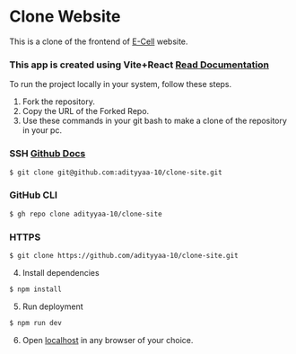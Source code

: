 # Clone Website

This is a clone of the frontend of <a href="https://www.e-cell.in/">E-Cell</a> website.

### This app is created using Vite+React [Read Documentation](https://vitejs.dev/guide/)

To run the project locally in your system, follow these steps.

1. Fork the repository.
2. Copy the URL of the Forked Repo.
3. Use these commands in your git bash to make a clone of the repository in your pc.

### SSH  [Github Docs](https://docs.github.com/en/authentication/connecting-to-github-with-ssh)

```bash
$ git clone git@github.com:adityyaa-10/clone-site.git
```


### GitHub CLI

```bash
$ gh repo clone adityyaa-10/clone-site
```

### HTTPS

```bash
$ git clone https://github.com/adityyaa-10/clone-site.git
```

4. Install dependencies 

```bash 
$ npm install
```

5. Run deployment 

```bash 
$ npm run dev
```
6. Open [localhost](http://localhost:5173/) in any browser of your choice.
